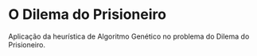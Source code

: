 # O Dilema do Prisioneiro

Aplicação da heurística de Algoritmo Genético no problema do Dilema do Prisioneiro.

